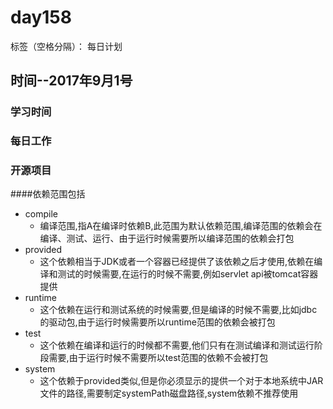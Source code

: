 # day158

标签（空格分隔）： 每日计划


## 时间--2017年9月1号


### 学习时间<br>


### 每日工作<br>


### 开源项目

####依赖范围包括
* compile
    * 编译范围,指A在编译时依赖B,此范围为默认依赖范围,编译范围的依赖会在编译、测试、运行、由于运行时候需要所以编译范围的依赖会打包
* provided 
    * 这个依赖相当于JDK或者一个容器已经提供了该依赖之后才使用,依赖在编译和测试的时候需要,在运行的时候不需要,例如servlet api被tomcat容器提供
* runtime 
    * 这个依赖在运行和测试系统的时候需要,但是编译的时候不需要,比如jdbc的驱动包,由于运行时候需要所以runtime范围的依赖会被打包
* test 
    * 这个依赖在编译和运行的时候都不需要,他们只有在测试编译和测试运行阶段需要,由于运行时候不需要所以test范围的依赖不会被打包
* system 
    * 这个依赖于provided类似,但是你必须显示的提供一个对于本地系统中JAR文件的路径,需要制定systemPath磁盘路径,system依赖不推荐使用
